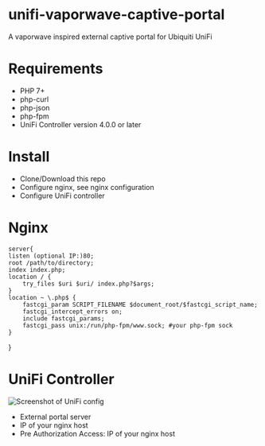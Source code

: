
# unifi-vaporwave-captive-portal
A vaporwave inspired external captive portal for Ubiquiti UniFi
# Requirements

 - PHP 7+
 - php-curl
 - php-json
 - php-fpm
 - UniFi Controller version 4.0.0 or later
# Install
 - Clone/Download this repo
 - Configure nginx, see nginx configuration
 - Configure UniFi controller
# Nginx

    server{
    listen (optional IP:)80;
    root /path/to/directory;
    index index.php;
    location / {
        try_files $uri $uri/ index.php?$args;
    }
    location ~ \.php$ {
        fastcgi_param SCRIPT_FILENAME $document_root/$fastcgi_script_name;
        fastcgi_intercept_errors on;
        include fastcgi_params;
        fastcgi_pass unix:/run/php-fpm/www.sock; #your php-fpm sock
    }
}
# UniFi Controller
![Screenshot of UniFi config](https://i.imgur.com/D00GJNy.png)
 - External portal server
 - IP of your nginx host
 - Pre Authorization Access: IP of your nginx host
